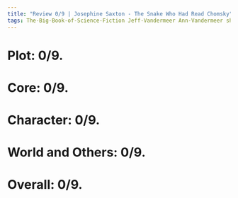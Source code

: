 ```yaml
---
title: "Review 0/9 | Josephine Saxton - The Snake Who Had Read Chomsky"
tags: The-Big-Book-of-Science-Fiction Jeff-Vandermeer Ann-Vandermeer short-story novelette science-fiction 1935- 1981 Josephine-Saxton
---
```


# Plot: 0/9. 



# Core: 0/9. 



# Character: 0/9. 



# World and Others: 0/9. 



# Overall: 0/9. 


